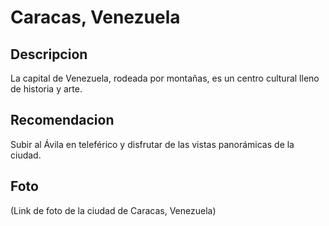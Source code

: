 # Caracas, Venezuela

## Descripcion
La capital de Venezuela, rodeada por montañas, es un centro cultural lleno de historia y arte.

## Recomendacion
Subir al Ávila en teleférico y disfrutar de las vistas panorámicas de la ciudad.

## Foto
(Link de foto de la ciudad de Caracas, Venezuela)
